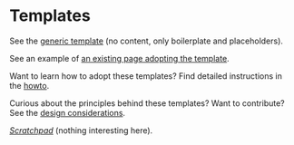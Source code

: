 # Templates

See the [generic template](https://w3c.github.io/design/templates/generic/) (no content, only boilerplate and placeholders).

See an example of [an existing page adopting the template](https://w3c.github.io/design/templates/guide.html).

Want to learn how to adopt these templates?
Find detailed instructions in the [howto](howto.md).

Curious about the principles behind these templates?
Want to contribute?
See the [design considerations](design-considerations.md).

[*Scratchpad*](scratchpad/) (nothing interesting here).
